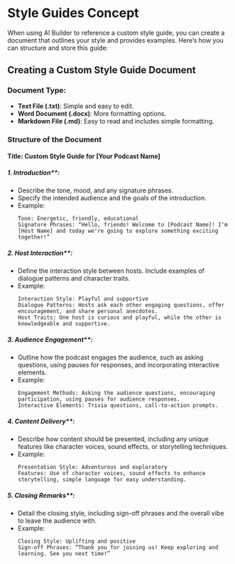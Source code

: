 # Style Guides Concept

When using AI Builder to reference a custom style guide, you can create a document that outlines your style and provides examples. Here’s how you can structure and store this guide:

## Creating a Custom Style Guide Document

### Document Type:

   - **Text File (.txt)**: Simple and easy to edit.
   - **Word Document (.docx)**: More formatting options.
   - **Markdown File (.md)**: Easy to read and includes simple formatting.

### Structure of the Document

#### Title: Custom Style Guide for [Your Podcast Name]

##### 1. Introduction**:
- Describe the tone, mood, and any signature phrases.
- Specify the intended audience and the goals of the introduction.
- Example:
  ```plaintext
  Tone: Energetic, friendly, educational
  Signature Phrases: “Hello, friends! Welcome to [Podcast Name]! I'm [Host Name] and today we're going to explore something exciting together!”
  ```

##### 2. Host Interaction**:
- Define the interaction style between hosts. Include examples of dialogue patterns and character traits.
- Example:
  ```plaintext
  Interaction Style: Playful and supportive
  Dialogue Patterns: Hosts ask each other engaging questions, offer encouragement, and share personal anecdotes.
  Host Traits: One host is curious and playful, while the other is knowledgeable and supportive.
  ```

##### 3. Audience Engagement**:
- Outline how the podcast engages the audience, such as asking questions, using pauses for responses, and incorporating interactive elements.
- Example:
  ```plaintext
  Engagement Methods: Asking the audience questions, encouraging participation, using pauses for audience responses.
  Interactive Elements: Trivia questions, call-to-action prompts.
  ```

##### 4. Content Delivery**:
- Describe how content should be presented, including any unique features like character voices, sound effects, or storytelling techniques.
- Example:
  ```plaintext
  Presentation Style: Adventurous and exploratory
  Features: Use of character voices, sound effects to enhance storytelling, simple language for easy understanding.
  ```

##### 5. Closing Remarks**:
- Detail the closing style, including sign-off phrases and the overall vibe to leave the audience with.
- Example:
  ```plaintext
  Closing Style: Uplifting and positive
  Sign-off Phrases: “Thank you for joining us! Keep exploring and learning. See you next time!”
  ```